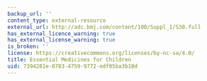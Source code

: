 ```yaml
---
backup_url: ''
content_type: external-resource
external_url: http://adc.bmj.com/content/100/Suppl_1/S38.full
has_external_licence_warning: true
has_external_license_warning: true
is_broken: ''
license: https://creativecommons.org/licenses/by-nc-sa/4.0/
title: Essential Medicines for Children
uid: 7394281e-8703-4759-9772-edf05ba3b18d
---
```

